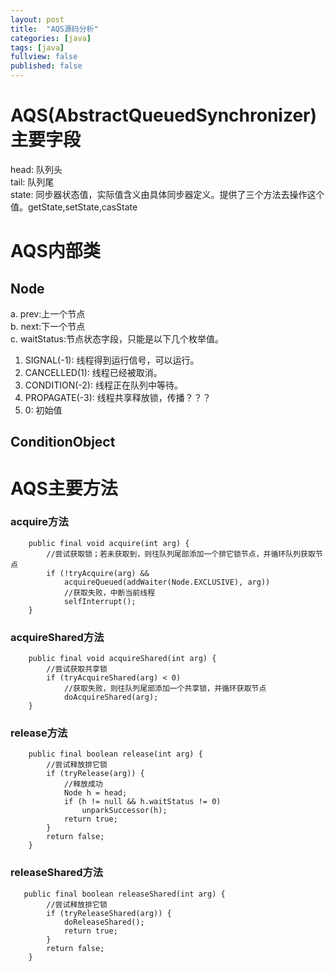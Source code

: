 ```yaml
---
layout: post
title:  "AQS源码分析"
categories: [java]
tags: [java]
fullview: false
published: false
---
```


# AQS(AbstractQueuedSynchronizer)主要字段
head: 队列头  
tail: 队列尾  
state:  同步器状态值，实际值含义由具体同步器定义。提供了三个方法去操作这个值。getState,setState,casState

# AQS内部类
## Node  
a. prev:上一个节点  
b. next:下一个节点  
c. waitStatus:节点状态字段，只能是以下几个枚举值。
1. SIGNAL(-1): 线程得到运行信号，可以运行。
2. CANCELLED(1): 线程已经被取消。
3. CONDITION(-2): 线程正在队列中等待。
4. PROPAGATE(-3): 线程共享释放锁，传播？？？
5. 0: 初始值

## ConditionObject

# AQS主要方法
### acquire方法
```
    public final void acquire(int arg) {
		//尝试获取锁；若未获取到，则往队列尾部添加一个排它锁节点，并循环队列获取节点
        if (!tryAcquire(arg) &&
            acquireQueued(addWaiter(Node.EXCLUSIVE), arg))
			//获取失败，中断当前线程
            selfInterrupt();
    }
```

### acquireShared方法
```
    public final void acquireShared(int arg) {
		//尝试获取共享锁
        if (tryAcquireShared(arg) < 0)
			//获取失败，则往队列尾部添加一个共享锁，并循环获取节点
            doAcquireShared(arg);
    }
```

### release方法
```
    public final boolean release(int arg) {
		//尝试释放排它锁
        if (tryRelease(arg)) {
			//释放成功
            Node h = head;
            if (h != null && h.waitStatus != 0)
                unparkSuccessor(h);
            return true;
        }
        return false;
    }
```

### releaseShared方法
```
   public final boolean releaseShared(int arg) {
   		//尝试释放排它锁
        if (tryReleaseShared(arg)) {
            doReleaseShared();
            return true;
        }
        return false;
    }
```

